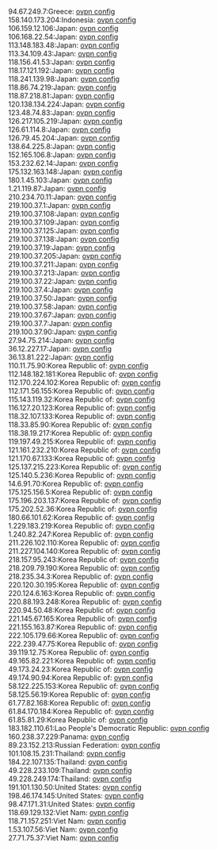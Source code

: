 94.67.249.7:Greece: [ovpn config](vpn/94_67_249_7.ovpn)  
158.140.173.204:Indonesia: [ovpn config](vpn/158_140_173_204.ovpn)  
106.159.12.106:Japan: [ovpn config](vpn/106_159_12_106.ovpn)  
106.168.22.54:Japan: [ovpn config](vpn/106_168_22_54.ovpn)  
113.148.183.48:Japan: [ovpn config](vpn/113_148_183_48.ovpn)  
113.34.109.43:Japan: [ovpn config](vpn/113_34_109_43.ovpn)  
118.156.41.53:Japan: [ovpn config](vpn/118_156_41_53.ovpn)  
118.17.121.192:Japan: [ovpn config](vpn/118_17_121_192.ovpn)  
118.241.139.98:Japan: [ovpn config](vpn/118_241_139_98.ovpn)  
118.86.74.219:Japan: [ovpn config](vpn/118_86_74_219.ovpn)  
118.87.218.81:Japan: [ovpn config](vpn/118_87_218_81.ovpn)  
120.138.134.224:Japan: [ovpn config](vpn/120_138_134_224.ovpn)  
123.48.74.83:Japan: [ovpn config](vpn/123_48_74_83.ovpn)  
126.217.105.219:Japan: [ovpn config](vpn/126_217_105_219.ovpn)  
126.61.114.8:Japan: [ovpn config](vpn/126_61_114_8.ovpn)  
126.79.45.204:Japan: [ovpn config](vpn/126_79_45_204.ovpn)  
138.64.225.8:Japan: [ovpn config](vpn/138_64_225_8.ovpn)  
152.165.106.8:Japan: [ovpn config](vpn/152_165_106_8.ovpn)  
153.232.62.14:Japan: [ovpn config](vpn/153_232_62_14.ovpn)  
175.132.163.148:Japan: [ovpn config](vpn/175_132_163_148.ovpn)  
180.1.45.103:Japan: [ovpn config](vpn/180_1_45_103.ovpn)  
1.21.119.87:Japan: [ovpn config](vpn/1_21_119_87.ovpn)  
210.234.70.11:Japan: [ovpn config](vpn/210_234_70_11.ovpn)  
219.100.37.1:Japan: [ovpn config](vpn/219_100_37_1.ovpn)  
219.100.37.108:Japan: [ovpn config](vpn/219_100_37_108.ovpn)  
219.100.37.109:Japan: [ovpn config](vpn/219_100_37_109.ovpn)  
219.100.37.125:Japan: [ovpn config](vpn/219_100_37_125.ovpn)  
219.100.37.138:Japan: [ovpn config](vpn/219_100_37_138.ovpn)  
219.100.37.19:Japan: [ovpn config](vpn/219_100_37_19.ovpn)  
219.100.37.205:Japan: [ovpn config](vpn/219_100_37_205.ovpn)  
219.100.37.211:Japan: [ovpn config](vpn/219_100_37_211.ovpn)  
219.100.37.213:Japan: [ovpn config](vpn/219_100_37_213.ovpn)  
219.100.37.22:Japan: [ovpn config](vpn/219_100_37_22.ovpn)  
219.100.37.4:Japan: [ovpn config](vpn/219_100_37_4.ovpn)  
219.100.37.50:Japan: [ovpn config](vpn/219_100_37_50.ovpn)  
219.100.37.58:Japan: [ovpn config](vpn/219_100_37_58.ovpn)  
219.100.37.67:Japan: [ovpn config](vpn/219_100_37_67.ovpn)  
219.100.37.7:Japan: [ovpn config](vpn/219_100_37_7.ovpn)  
219.100.37.90:Japan: [ovpn config](vpn/219_100_37_90.ovpn)  
27.94.75.214:Japan: [ovpn config](vpn/27_94_75_214.ovpn)  
36.12.227.17:Japan: [ovpn config](vpn/36_12_227_17.ovpn)  
36.13.81.222:Japan: [ovpn config](vpn/36_13_81_222.ovpn)  
110.11.75.90:Korea Republic of: [ovpn config](vpn/110_11_75_90.ovpn)  
112.148.182.181:Korea Republic of: [ovpn config](vpn/112_148_182_181.ovpn)  
112.170.224.102:Korea Republic of: [ovpn config](vpn/112_170_224_102.ovpn)  
112.171.56.155:Korea Republic of: [ovpn config](vpn/112_171_56_155.ovpn)  
115.143.119.32:Korea Republic of: [ovpn config](vpn/115_143_119_32.ovpn)  
116.127.20.123:Korea Republic of: [ovpn config](vpn/116_127_20_123.ovpn)  
118.32.107.133:Korea Republic of: [ovpn config](vpn/118_32_107_133.ovpn)  
118.33.85.90:Korea Republic of: [ovpn config](vpn/118_33_85_90.ovpn)  
118.38.19.217:Korea Republic of: [ovpn config](vpn/118_38_19_217.ovpn)  
119.197.49.215:Korea Republic of: [ovpn config](vpn/119_197_49_215.ovpn)  
121.161.232.210:Korea Republic of: [ovpn config](vpn/121_161_232_210.ovpn)  
121.170.67.133:Korea Republic of: [ovpn config](vpn/121_170_67_133.ovpn)  
125.137.215.223:Korea Republic of: [ovpn config](vpn/125_137_215_223.ovpn)  
125.140.5.236:Korea Republic of: [ovpn config](vpn/125_140_5_236.ovpn)  
14.6.91.70:Korea Republic of: [ovpn config](vpn/14_6_91_70.ovpn)  
175.125.156.5:Korea Republic of: [ovpn config](vpn/175_125_156_5.ovpn)  
175.196.203.137:Korea Republic of: [ovpn config](vpn/175_196_203_137.ovpn)  
175.202.52.36:Korea Republic of: [ovpn config](vpn/175_202_52_36.ovpn)  
180.66.101.62:Korea Republic of: [ovpn config](vpn/180_66_101_62.ovpn)  
1.229.183.219:Korea Republic of: [ovpn config](vpn/1_229_183_219.ovpn)  
1.240.82.247:Korea Republic of: [ovpn config](vpn/1_240_82_247.ovpn)  
211.226.102.110:Korea Republic of: [ovpn config](vpn/211_226_102_110.ovpn)  
211.227.104.140:Korea Republic of: [ovpn config](vpn/211_227_104_140.ovpn)  
218.157.95.243:Korea Republic of: [ovpn config](vpn/218_157_95_243.ovpn)  
218.209.79.190:Korea Republic of: [ovpn config](vpn/218_209_79_190.ovpn)  
218.235.34.3:Korea Republic of: [ovpn config](vpn/218_235_34_3.ovpn)  
220.120.30.195:Korea Republic of: [ovpn config](vpn/220_120_30_195.ovpn)  
220.124.6.163:Korea Republic of: [ovpn config](vpn/220_124_6_163.ovpn)  
220.88.193.248:Korea Republic of: [ovpn config](vpn/220_88_193_248.ovpn)  
220.94.50.48:Korea Republic of: [ovpn config](vpn/220_94_50_48.ovpn)  
221.145.67.165:Korea Republic of: [ovpn config](vpn/221_145_67_165.ovpn)  
221.155.163.87:Korea Republic of: [ovpn config](vpn/221_155_163_87.ovpn)  
222.105.179.66:Korea Republic of: [ovpn config](vpn/222_105_179_66.ovpn)  
222.239.47.75:Korea Republic of: [ovpn config](vpn/222_239_47_75.ovpn)  
39.119.12.75:Korea Republic of: [ovpn config](vpn/39_119_12_75.ovpn)  
49.165.82.221:Korea Republic of: [ovpn config](vpn/49_165_82_221.ovpn)  
49.173.24.23:Korea Republic of: [ovpn config](vpn/49_173_24_23.ovpn)  
49.174.90.94:Korea Republic of: [ovpn config](vpn/49_174_90_94.ovpn)  
58.122.225.153:Korea Republic of: [ovpn config](vpn/58_122_225_153.ovpn)  
58.125.56.19:Korea Republic of: [ovpn config](vpn/58_125_56_19.ovpn)  
61.77.82.168:Korea Republic of: [ovpn config](vpn/61_77_82_168.ovpn)  
61.84.170.184:Korea Republic of: [ovpn config](vpn/61_84_170_184.ovpn)  
61.85.81.29:Korea Republic of: [ovpn config](vpn/61_85_81_29.ovpn)  
183.182.110.61:Lao People's Democratic Republic: [ovpn config](vpn/183_182_110_61.ovpn)  
160.238.37.229:Panama: [ovpn config](vpn/160_238_37_229.ovpn)  
89.23.152.213:Russian Federation: [ovpn config](vpn/89_23_152_213.ovpn)  
101.108.15.231:Thailand: [ovpn config](vpn/101_108_15_231.ovpn)  
184.22.107.135:Thailand: [ovpn config](vpn/184_22_107_135.ovpn)  
49.228.233.109:Thailand: [ovpn config](vpn/49_228_233_109.ovpn)  
49.228.249.174:Thailand: [ovpn config](vpn/49_228_249_174.ovpn)  
191.101.130.50:United States: [ovpn config](vpn/191_101_130_50.ovpn)  
198.46.174.145:United States: [ovpn config](vpn/198_46_174_145.ovpn)  
98.47.171.31:United States: [ovpn config](vpn/98_47_171_31.ovpn)  
118.69.129.132:Viet Nam: [ovpn config](vpn/118_69_129_132.ovpn)  
118.71.157.251:Viet Nam: [ovpn config](vpn/118_71_157_251.ovpn)  
1.53.107.56:Viet Nam: [ovpn config](vpn/1_53_107_56.ovpn)  
27.71.75.37:Viet Nam: [ovpn config](vpn/27_71_75_37.ovpn)  

